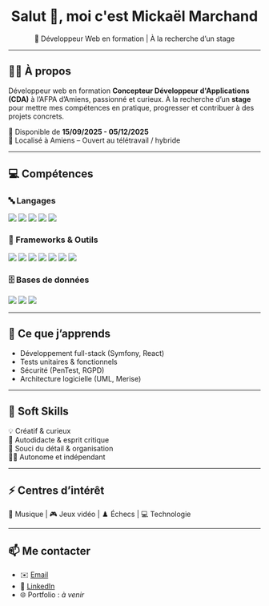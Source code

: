 <h1 align="center">Salut 👋, moi c'est Mickaël Marchand</h1>
<p align="center">🎯 Développeur Web en formation | À la recherche d’un stage </p>

---

## 👨‍💻 À propos

Développeur web en formation **Concepteur Développeur d'Applications (CDA)** à l’AFPA d’Amiens, passionné et curieux. À la recherche d’un **stage** pour mettre mes compétences en pratique, progresser et contribuer à des projets concrets.

📅 Disponible de **15/09/2025 - 05/12/2025**  
📍 Localisé à Amiens – Ouvert au télétravail / hybride

---

## 💻 Compétences

### 🔤 Langages
<p>
  <img src="https://img.shields.io/badge/HTML5-E34F26?style=flat&logo=html5&logoColor=white"/>
  <img src="https://img.shields.io/badge/CSS3-1572B6?style=flat&logo=css3&logoColor=white"/>
  <img src="https://img.shields.io/badge/JavaScript-F7DF1E?style=flat&logo=javascript&logoColor=black"/>
  <img src="https://img.shields.io/badge/PHP-777BB4?style=flat&logo=php&logoColor=white"/>
  <img src="https://img.shields.io/badge/SQL-4479A1?style=flat&logo=mysql&logoColor=white"/>
</p>

### 🧰 Frameworks & Outils
<p>
  <img src="https://img.shields.io/badge/Symfony-000000?style=flat&logo=symfony&logoColor=white"/>
  <img src="https://img.shields.io/badge/React-20232A?style=flat&logo=react&logoColor=61DAFB"/>
  <img src="https://img.shields.io/badge/Node.js-339933?style=flat&logo=node.js&logoColor=white"/>
  <img src="https://img.shields.io/badge/Bootstrap-7952B3?style=flat&logo=bootstrap&logoColor=white"/>
  <img src="https://img.shields.io/badge/Docker-2496ED?style=flat&logo=docker&logoColor=white"/>
  <img src="https://img.shields.io/badge/Git-F05032?style=flat&logo=git&logoColor=white"/>
  <img src="https://img.shields.io/badge/Figma-F24E1E?style=flat&logo=figma&logoColor=white"/>
</p>

### 🗄️ Bases de données
<p>
  <img src="https://img.shields.io/badge/MySQL-4479A1?style=flat&logo=mysql&logoColor=white"/>
  <img src="https://img.shields.io/badge/MariaDB-003545?style=flat&logo=mariadb&logoColor=white"/>
  <img src="https://img.shields.io/badge/MongoDB-47A248?style=flat&logo=mongodb&logoColor=white"/>
</p>

---

## 🔐 Ce que j’apprends

- Développement full-stack (Symfony, React)
- Tests unitaires & fonctionnels
- Sécurité (PenTest, RGPD)
- Architecture logicielle (UML, Merise)

---

## 🌟 Soft Skills

💡 Créatif & curieux  
🧠 Autodidacte & esprit critique  
🎯 Souci du détail & organisation  
🧍‍♂️ Autonome et indépendant

---

## ⚡ Centres d’intérêt

🎸 Musique | 🎮 Jeux vidéo | ♟️ Échecs | 💻 Technologie

---

## 📫 Me contacter

- ✉️ [Email](mailto:mickaelmarchand.dev@gmail.com)  
- 💼 [LinkedIn](https://www.linkedin.com/in/mickaelmd/)  
- 🌐 Portfolio : *à venir*
